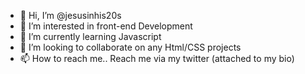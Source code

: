 - 👋 Hi, I’m @jesusinhis20s
- 👀 I’m interested in front-end Development
- 🌱 I’m currently learning Javascript
- 💞️ I’m looking to collaborate on any Html/CSS projects
- 📫 How to reach me.. Reach me via my twitter (attached to my bio)

<!---
jesusinhis20s/jesusinhis20s is a ✨ special ✨ repository because its `README.md` (this file) appears on your GitHub profile.
You can click the Preview link to take a look at your changes.
--->
